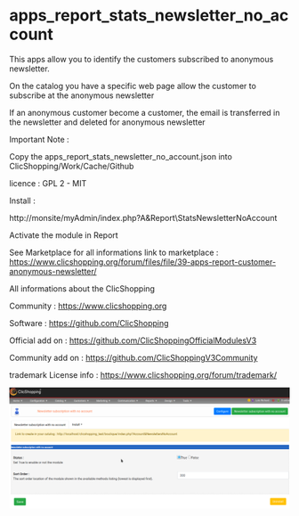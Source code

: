 # apps_report_stats_newsletter_no_account

This apps allow you to identify the customers subscribed to anonymous newsletter.

On the catalog you have a specific web page  allow the customer to subscribe at the anonymous newsletter

If an anonymous customer become a customer, the email is transferred in the newsletter  and deleted for anonymous newsletter

Important Note :

Copy the apps_report_stats_newsletter_no_account.json into ClicShopping/Work/Cache/Github

licence  : GPL 2 - MIT

Install :

http://monsite/myAdmin/index.php?A&Report\StatsNewsletterNoAccount

Activate the module in Report

See Marketplace for all informations
link to marketplace : https://www.clicshopping.org/forum/files/file/39-apps-report-customer-anonymous-newsletter/

 All informations about the ClicShopping

Community : https://www.clicshopping.org

Software : https://github.com/ClicShopping

Official add on : https://github.com/ClicShoppingOfficialModulesV3

Community add on : https://github.com/ClicShoppingV3Community

trademark License info : https://www.clicshopping.org/forum/trademark/ 

![noaccount](https://github.com/ClicShoppingOfficialModulesV3/apps_report_stats_newsletter_no_account/blob/master/ModuleInfosJson/no_account.png)


